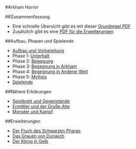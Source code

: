 #Arkham Horror

##Zusammenfassung
- Eine schnelle Übersicht gibt es mit dieser [Grundregel PDF](../assets/arkham_horror/regeln.pdf)
- Zusätzlich gibt es eine [PDF für die Erweiterungen](../assets/arkham_horror/erweiterungen.pdf)

##Aufbau, Phasen und Spielende

- [Aufbau und Vorbereitung](aufbau.md)
- Phase 1: [Unterhalt](phase1.md)
- Phase 2: [Bewegung](phase2.md)
- Phase 3: [Begegnung in Arkham](phase3.md)
- Phase 4: [Begegnung in Anderer Welt](phase4.md)
- Phase 5: [Mythos](phase5.md)
- [Spielende](spielende.md)

##Nähere Erklärungen

- [Spielbrett und Gegenstände](spielbrett.md)
- [Ermittler und der Große Alte](ermittler.md)
- [Monster und Kampf](monster.md)

##Erweiterungen

- [Der Fluch des Schwarzen Pharao](fluch_des_schwarzen_pharao.md)
- [Das Grauen von Dunwich](grauen_von_dunwich.md)
- [Der König in Gelb](koenig_in_gelb.md)
